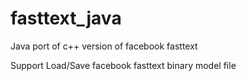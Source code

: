 # fasttext_java
Java port of c++ version of facebook fasttext

Support Load/Save facebook fasttext binary model file

